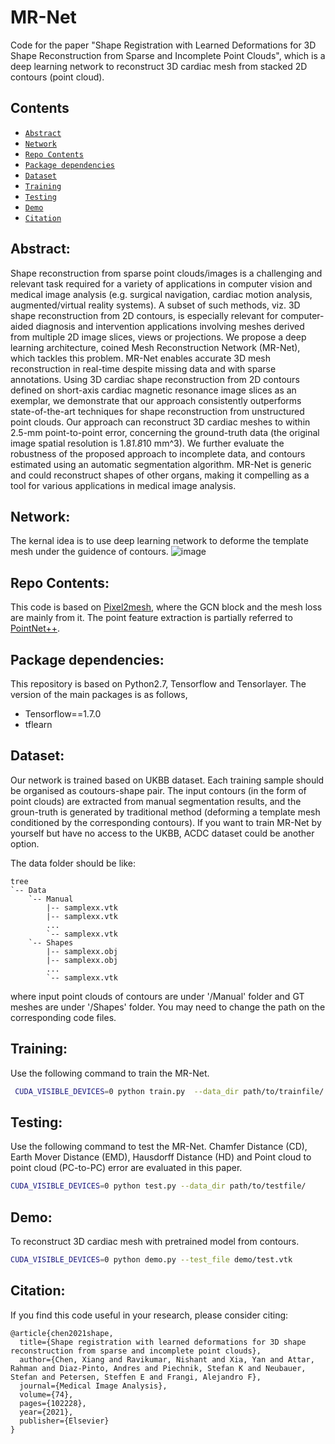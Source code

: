 # MR-Net
Code for the paper "Shape Registration with Learned Deformations for 3D Shape Reconstruction from Sparse and Incomplete Point Clouds", which is a deep learning network to reconstruct 3D cardiac mesh from stacked 2D contours (point cloud).
## Contents
- <a href="#Abstract">`Abstract`</a>
- <a href="#Network">`Network`</a>
- <a href="#Repo Contents">`Repo Contents`</a>
- <a href="#Package dependencies">`Package dependencies`</a>
- <a href="#Dataset">`Dataset`</a>
- <a href="#Training">`Training`</a>
- <a href="#Testing">`Testing`</a>
- <a href="#Demo">`Demo`</a>
- <a href="#Citation">`Citation`</a>

## Abstract:<a id="Abstract"/>
Shape reconstruction from sparse point clouds/images is a challenging and relevant task required for a variety of applications in computer vision and medical image analysis (e.g. surgical navigation, cardiac motion analysis, augmented/virtual reality systems). A subset of such methods, viz. 3D shape reconstruction from 2D contours, is especially relevant for computer-aided diagnosis and intervention applications involving meshes derived from multiple 2D image slices, views or projections. We propose a deep learning architecture, coined Mesh Reconstruction Network (MR-Net), which tackles this problem. MR-Net enables accurate 3D mesh reconstruction in real-time despite missing data and with sparse annotations. Using 3D cardiac shape reconstruction from 2D contours defined on short-axis cardiac magnetic resonance image slices as an exemplar, we demonstrate that our approach consistently outperforms state-of-the-art techniques for shape reconstruction from unstructured point clouds. Our approach can reconstruct 3D cardiac meshes to within 2.5-mm point-to-point error, concerning the ground-truth data (the original image spatial resolution is 1.8*1.8*10 mm^3). We further evaluate the robustness of the proposed approach to incomplete data, and contours estimated using an automatic segmentation algorithm. MR-Net is generic and could reconstruct shapes of other organs, making it compelling as a tool for various applications in medical image analysis.

## Network:<a id="Network"/>
The kernal idea is to use deep learning network to deforme the template mesh under the guidence of contours.
![image](https://github.com/XiangChen1994/MR-Net/blob/main/fig/MRNet.png)

## Repo Contents:<a id="Repo Contents"/>
This code is based on [Pixel2mesh](https://github.com/nywang16/Pixel2Mesh), where the GCN block and the mesh loss are mainly from it.
The point feature extraction is partially referred to [PointNet++](https://github.com/charlesq34/pointnet2).

## Package dependencies:<a id="Package dependencies"/>
This repository is based on Python2.7, Tensorflow and Tensorlayer.
The version of the main packages is as follows,
- Tensorflow==1.7.0
- tflearn

## Dataset:<a id="Dataset"/>
Our network is trained based on UKBB dataset. Each training sample should be organised as coutours-shape pair. The input contours (in the form of point clouds) are extracted from manual segmentation results, and the groun-truth is generated by traditional method (deforming a template mesh conditioned by the corresponding contours). If you want to train MR-Net by yourself but have no access to the UKBB, ACDC dataset could be another option.

The data folder should be like:
```
tree
`-- Data
    `-- Manual
        |-- samplexx.vtk
        |-- samplexx.vtk
		...
		`-- samplexx.vtk
	`-- Shapes
        |-- samplexx.obj
        |-- samplexx.obj
		...
		`-- samplexx.vtk
```
where input point clouds of contours are under '/Manual' folder and GT meshes are under '/Shapes' folder. You may need to change the path on the corresponding code files.

## Training:<a id="Training"/>
Use the following command to train the MR-Net.
```sh
 CUDA_VISIBLE_DEVICES=0 python train.py  --data_dir path/to/trainfile/
```

## Testing:<a id="Testing"/>
Use the following command to test the MR-Net. Chamfer Distance (CD), Earth Mover Distance (EMD), Hausdorff Distance (HD) and Point cloud to point cloud (PC-to-PC) error are evaluated in this paper.
```sh
CUDA_VISIBLE_DEVICES=0 python test.py --data_dir path/to/testfile/
```

## Demo:<a id="Demo"/>
To reconstruct 3D cardiac mesh with pretrained model from contours.
```sh
CUDA_VISIBLE_DEVICES=0 python demo.py --test_file demo/test.vtk
```

## Citation:<a id="Citation"/>
If you find this code useful in your research, please consider citing:
```
@article{chen2021shape,
  title={Shape registration with learned deformations for 3D shape reconstruction from sparse and incomplete point clouds},
  author={Chen, Xiang and Ravikumar, Nishant and Xia, Yan and Attar, Rahman and Diaz-Pinto, Andres and Piechnik, Stefan K and Neubauer, Stefan and Petersen, Steffen E and Frangi, Alejandro F},
  journal={Medical Image Analysis},
  volume={74},
  pages={102228},
  year={2021},
  publisher={Elsevier}
}
```